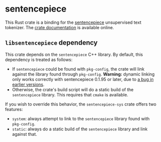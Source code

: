 # sentencepiece

This Rust crate is a binding for the
[sentencepiece](https://github.com/google/sentencepiece) unsupervised
text tokenizer. The [crate
documentation](https://docs.rs/sentencepiece/) is available
online.

## `libsentencepiece` dependency

This crate depends on the `sentencepiece` C++ library. By default,
this dependency is treated as follows:

* If `sentencepiece` could be found with `pkg-config`, the crate will
  link against the library found through `pkg-config`. **Warning:**
  dynamic linking only works correctly with sentencepiece 0.1.95
  or later, due to
  [a bug in earlier versions](https://github.com/google/sentencepiece/issues/579).
* Otherwise, the crate's build script will do a static build of the
  `sentencepiece` library. This requires that `cmake` is available.

If you wish to override this behavior, the `sentencepiece-sys` crate
offers two features:

* `system`: always attempt to link to the `sentencepiece` library
  found with `pkg-config`.
* `static`: always do a static build of the `sentencepiece` library
  and link against that.
